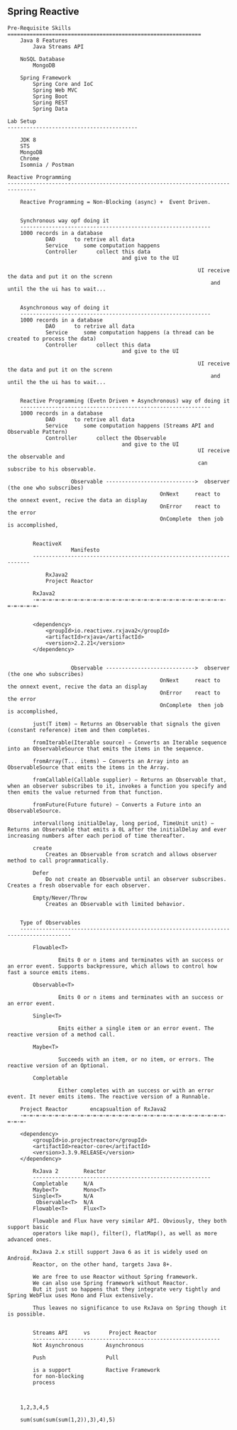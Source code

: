 
Spring Reactive
---------------------------------------------------

    Pre-Requisite Skills
    =============================================================
        Java 8 Features
            Java Streams API

        NoSQL Database
            MongoDB

        Spring Framework
            Spring Core and IoC
            Spring Web MVC
            Spring Boot
            Spring REST
            Spring Data

    Lab Setup
    -----------------------------------------

        JDK 8
        STS
        MongoDB
        Chrome
        Isomnia / Postman

    Reactive Programming
    -------------------------------------------------------------------------------

        Reactive Programming = Non-Blocking (async) +  Event Driven.


        Synchronous way opf doing it
        ------------------------------------------------------------
        1000 records in a database
                DAO      to retrive all data
                Service     some computation happens
                Controller      collect this data
                                        and give to the UI 

                                                                UI receive the data and put it on the screnn
                                                                    and until the the ui has to wait...


        Asynchronous way of doing it
        ------------------------------------------------------------
        1000 records in a database
                DAO      to retrive all data
                Service     some computation happens (a thread can be created to process the data)
                Controller      collect this data
                                        and give to the UI 

                                                                UI receive the data and put it on the screnn
                                                                    and until the the ui has to wait...


        Reactive Programming (Evetn Driven + Asynchronous) way of doing it
        ------------------------------------------------------------
        1000 records in a database
                DAO      to retrive all data
                Service     some computation happens (Streams API and Observable Pattern)
                Controller      collect the Observable
                                        and give to the UI 
                                                                UI receive the observable and 
                                                                can subscribe to his observable.

                        Observable ---------------------------->  observer (the one who subscribes)
                                                    OnNext     react to the onnext event, recive the data an display
                                                    OnError    react to the error
                                                    OnComplete  then job is accomplished,


            ReactiveX
                        Manifesto
            ---------------------------------------------------------------------

                RxJava2
                Project Reactor

            RxJava2
            -=-=-=-=-=-=-=-=-=-=-=-=-=-=-=-=-=-=-=-=-=-=-=-=-=-=-=-=-=-=-=-=-=-=-=-


            <dependency>
                <groupId>io.reactivex.rxjava2</groupId>
                <artifactId>rxjava</artifactId>
                <version>2.2.21</version>
		    </dependency>


                        Observable ---------------------------->  observer (the one who subscribes)
                                                    OnNext     react to the onnext event, recive the data an display
                                                    OnError    react to the error
                                                    OnComplete  then job is accomplished,

            just(T item) − Returns an Observable that signals the given (constant reference) item and then completes.

            fromIterable(Iterable source) − Converts an Iterable sequence into an ObservableSource that emits the items in the sequence.

            fromArray(T... items) − Converts an Array into an ObservableSource that emits the items in the Array.

            fromCallable(Callable supplier) − Returns an Observable that, when an observer subscribes to it, invokes a function you specify and then emits the value returned from that function.

            fromFuture(Future future) − Converts a Future into an ObservableSource.

            interval(long initialDelay, long period, TimeUnit unit) − Returns an Observable that emits a 0L after the initialDelay and ever increasing numbers after each period of time thereafter.

            create
                Creates an Observable from scratch and allows observer method to call programmatically.

            Defer
                Do not create an Observable until an observer subscribes. Creates a fresh observable for each observer.

            Empty/Never/Throw
                Creates an Observable with limited behavior.


        Type of Observables
        --------------------------------------------------------------------------------------

            Flowable<T>

                    Emits 0 or n items and terminates with an success or an error event. Supports backpressure, which allows to control how fast a source emits items.

            Observable<T>

                    Emits 0 or n items and terminates with an success or an error event.

            Single<T>

                    Emits either a single item or an error event. The reactive version of a method call.

            Maybe<T>

                    Succeeds with an item, or no item, or errors. The reactive version of an Optional.

            Completable

                    Either completes with an success or with an error event. It never emits items. The reactive version of a Runnable.

        Project Reactor       encapsualtion of RxJava2
        -=-=-=-=-=-=-=-=-=-=-=-=-=-=-=-=-=-=-=-=-=-=-=-=-=-=-=-=-=-=-=-=-=-=-=-

        <dependency>
            <groupId>io.projectreactor</groupId>
            <artifactId>reactor-core</artifactId>
            <version>3.3.9.RELEASE</version>
        </dependency>

            RxJava 2	    Reactor	
            --------------------------------------------------------
            Completable	    N/A	    
            Maybe<T>	    Mono<T>	
            Single<T>	    N/A
             Observable<T>	N/A
            Flowable<T>	    Flux<T>	

            Flowable and Flux have very similar API. Obviously, they both support basic 
            operators like map(), filter(), flatMap(), as well as more advanced ones.

            RxJava 2.x still support Java 6 as it is widely used on Android. 
            Reactor, on the other hand, targets Java 8+. 

            We are free to use Reactor without Spring framework. 
            We can also use Spring framework without Reactor. 
            But it just so happens that they integrate very tightly and Spring WebFlux uses Mono and Flux extensively.

            Thus leaves no significance to use RxJava on Spring though it is possible.


            Streams API     vs      Project Reactor
            -----------------------------------------------------------
            Not Asynchronous       Asynchronous

            Push                   Pull

            is a support           Ractive Framework
            for non-blocking
            process 



        1,2,3,4,5

        sum(sum(sum(sum(1,2)),3),4),5)


        